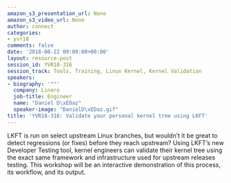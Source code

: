 ```yaml
---
amazon_s3_presentation_url: None
amazon_s3_video_url: None
author: connect
categories:
- yvr18
comments: false
date: '2018-08-22 09:00:00+00:00'
layout: resource-post
session_id: YVR18-316
session_track: Tools, Training, Linux Kernel, Kernel Validation
speakers:
- biography: '""'
  company: Linaro
  job-title: Engineer
  name: "Daniel D\xEDaz"
  speaker-image: "DanielD\xEDaz.gif"
title: 'YVR18-316: Validate your personal kernel tree using LKFT'
---
```


LKFT is run on select upstream Linux branches, but wouldn’t it be great to detect regressions (or fixes) before they reach upstream? Using LKFT’s new Developer Testing tool, kernel engineers can validate their kernel tree using the exact same framework and infrastructure used for upstream releases testing.
This workshop will be an interactive demonstration of this process, its workflow, and its output.